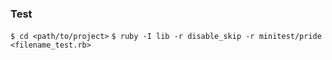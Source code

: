 ### Test

`$ cd <path/to/project>`
`$ ruby -I lib -r disable_skip -r minitest/pride <filename_test.rb>`
